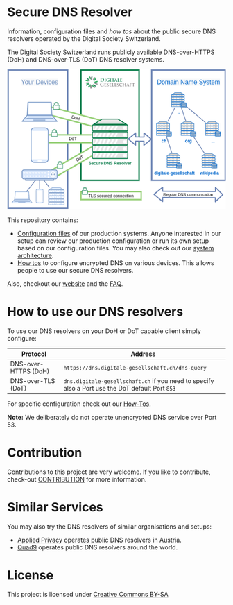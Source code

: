 # Secure DNS Resolver

Information, configuration files and _how tos_ about the public secure DNS resolvers operated by the Digital Society
Switzerland.

The Digital Society Switzerland runs publicly available DNS-over-HTTPS (DoH) and DNS-over-TLS (DoT) DNS resolver
systems.

![Secure DNS resolver in a pig picture](assets/Secure-DNS-Resolver-Big-Picture-100p.png)

This repository contains:

- [Configuration files](configuration-files) of our production systems. Anyone interested in our setup can review our
  production configuration or run its own setup based on our configuration files. You may also check out
  our [system architecture](ARCHITECTURE.md).
- [How tos](howtos) to configure encrypted DNS on various devices. This allows people to use our secure DNS resolvers.

Also, checkout our [website](https://www.digitale-gesellschaft.ch/dns/) and the [FAQ](FAQ.md).

# How to use our DNS resolvers

To use our DNS resolvers on your DoH or DoT capable client simply configure:

| Protocol             | Address                                                                                          |
|----------------------|--------------------------------------------------------------------------------------------------|
| DNS-over-HTTPS (DoH) | `https://dns.digitale-gesellschaft.ch/dns-query`                                                 |
| DNS-over-TLS (DoT)   | `dns.digitale-gesellschaft.ch` if you need to specify also a Port use the DoT default Port `853` |

For specific configuration check out our [How-Tos](howtos).

**Note:** We deliberately do not operate unencrypted DNS service over Port 53.

# Contribution

Contributions to this project are very welcome. If you like to contribute, check-out [CONTRIBUTION](CONTRIBUTION.md) for
more information.

# Similar Services

You may also try the DNS resolvers of similar organisations and setups:

- [Applied Privacy](https://applied-privacy.net/services/dns/) operates public DNS resolvers in Austria.
- [Quad9](https://www.quad9.net/) operates public DNS resolvers around the world.

# License

This project is licensed under [Creative Commons BY-SA](https://creativecommons.org/licenses/by-sa/4.0/deed.en)
